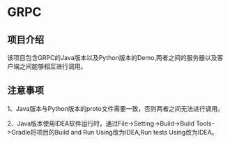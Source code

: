 # GRPC

## 项目介绍

该项目包含GRPC的Java版本以及Python版本的Demo,两者之间的服务器以及客户端之间能够相互进行调用。


## 注意事项

1、Java版本与Python版本的proto文件需要一致，否则两者之间无法进行调用。

2、Java版本使用IDEA软件运行时，通过File->Setting->Build->Build Tools->Gradle将项目的Build and Run Using改为IDEA,Run tests Using改为IDEA。

